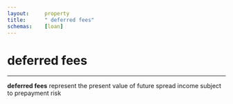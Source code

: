 ```yaml
---
layout:		property
title:		" deferred fees"
schemas:	[loan]
---
```


#  deferred fees

---

**deferred fees** represent the present value of future spread income subject to prepayment risk